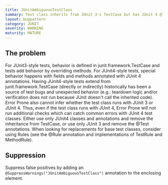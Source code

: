 ```yaml
---
title: JUnitAmbiguousTestClass
summary: Test class inherits from JUnit 3's TestCase but has JUnit 4 @Test annotations.
layout: bugpattern
category: JUNIT
severity: WARNING
maturity: MATURE
---
```


<!--
*** AUTO-GENERATED, DO NOT MODIFY ***
To make changes, edit the @BugPattern annotation or the explanation in docs/bugpattern.
-->

## The problem
For JUnit3-style tests, behavior is defined in junit.framework.TestCase and tests add behavior by overriding methods. For JUnit4-style tests, special behavior happens with fields and methods annotated with JUnit 4 annotations. Having JUnit4-style tests extend from junit.framework.TestCase (directly or indirectly) historically has been a source of test bugs and unexpected behavior (e.g.: teardown logic and/or verification does not run because JUnit doesn't call the inherited code). Error Prone also cannot infer whether the test class runs with JUnit 3 or JUnit 4. Thus, even if the test class runs with JUnit 4, Error Prone will not run additional checks which can catch common errors with JUnit 4 test classes. Either use only JUnit4 classes and annotations and remove the inheritance from TestCase, or use only JUnit 3 and remove the @Test annotations. When looking for replacements for base test classes, consider using Rules (see the @Rule annotation and implementations of TestRule and MethodRule).

## Suppression
Suppress false positives by adding an `@SuppressWarnings("JUnitAmbiguousTestClass")` annotation to the enclosing element.
